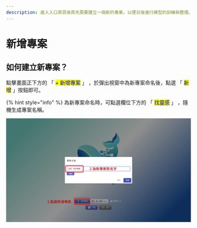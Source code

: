 ```yaml
---
description: 進入入口首頁後首先需要建立一個新的專案，以便日後進行模型的訓練與整理。
---
```


# 新增專案

## 如何建立新專案？

點擊畫面正下方的 「 <mark style="color:blue;">+ 新增專案</mark> 」 ，於彈出視窗中為新專案命名後，點選 「 <mark style="color:blue;">新增</mark> 」按鈕即可。&#x20;

{% hint style="info" %}
為新專案命名時，可點選欄位下方的 「 <mark style="color:blue;">找靈感</mark> 」 ，隨機生成專案名稱。

![alt text](image.png)
